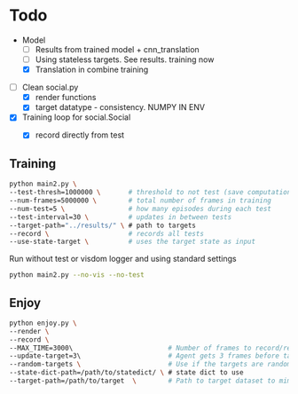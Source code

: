 # Todo

* Model
	* [ ] Results from trained model + cnn_translation
	* [ ] Using stateless targets. See results. training now
	* [x] Translation in combine training

* [ ] Clean social.py
	* [x] render functions
	* [x] target datatype - consistency. NUMPY IN ENV

* [x] Training loop for social.Social
	* [x] record directly from test


## Training

```bash
python main2.py \
--test-thresh=1000000 \       # threshold to not test (save computation)
--num-frames=5000000 \        # total number of frames in training
--num-test=5 \                # how many episodes during each test
--test-interval=30 \          # updates in between tests
--target-path="../results/" \ # path to targets
--record \                    # records all tests
--use-state-target \          # uses the target state as input

```

Run without test or visdom logger and using standard settings
```bash
python main2.py --no-vis --no-test
```

## Enjoy

```bash
python enjoy.py \
--render \                      
--record \                      
--MAX_TIME=3000\                        # Number of frames to record/render/run
--update-target=3\                      # Agent gets 3 frames before target is updated
--random-targets \                      # Use if the targets are random and not sequential
--state-dict-path=/path/to/statedict/ \ # state dict to use
--target-path=/path/to/target  \        # Path to target dataset to mimic
```


